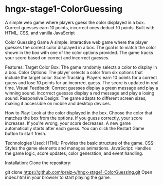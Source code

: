 # hngx-stage1-ColorGuessing
A simple web game where players guess the color displayed in a box. Correct guesses earn 10 points, incorrect ones deduct 10 points. Built with HTML, CSS, and vanilla JavaScript


Color Guessing Game
A simple, interactive web game where the player guesses the correct color displayed in a box. The goal is to match the color shown in the box with one of the color options provided. The game tracks your score based on correct and incorrect guesses.

Features:
Target Color Box: The game randomly selects a color to display in a box.
Color Options: The player selects a color from six options that include the target color.
Score Tracking: Players earn 10 points for a correct guess and lose 10 points for an incorrect guess. The score is updated in real time.
Visual Feedback: Correct guesses display a green message and play a winning sound. Incorrect guesses display a red message and play a losing sound.
Responsive Design: The game adapts to different screen sizes, making it accessible on mobile and desktop devices.

How to Play:
Look at the color displayed in the box.
Choose the color that matches the box from the options.
If you guess correctly, your score increases. If you're wrong, your score decreases.
A new game automatically starts after each guess.
You can click the Restart Game button to start fresh.

Technologies Used:
HTML: Provides the basic structure of the game.
CSS: Styles the game elements and manages animations.
JavaScript: Handles the game logic, score updates, color generation, and event handling.

Installation:
Clone the repository:

git clone https://github.com/praiz-y/hngx-stage1-ColorGuessing.git
Open index.html in your browser to start playing the game.
